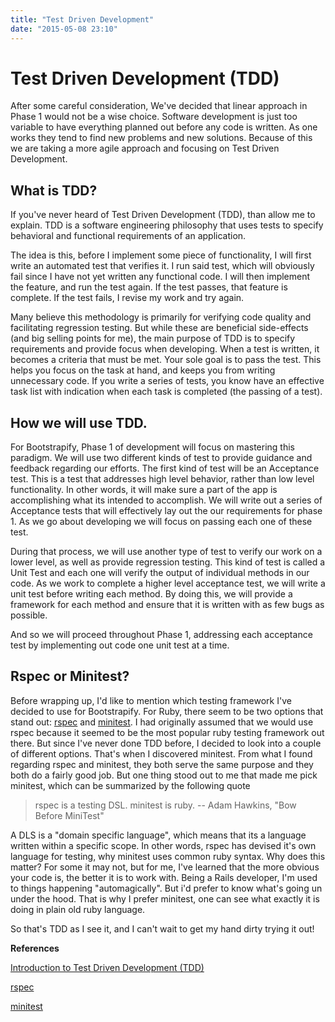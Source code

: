 ```yaml
---
title: "Test Driven Development"
date: "2015-05-08 23:10"
---
```


# Test Driven Development (TDD)

After some careful consideration, We've decided that linear approach in Phase 1 would not be a wise choice. Software development is just too variable to have everything planned out before any code is written. As one works they tend to find new problems and new solutions. Because of this we are taking a more agile approach and focusing on Test Driven Development.

## What is TDD?
If you've never heard of Test Driven Development (TDD), than allow me to explain. TDD is a software engineering philosophy that uses tests to specify behavioral and functional requirements of an application.

The idea is this, before I implement some piece of functionality, I will first write an automated test that verifies it. I run said test, which will obviously fail since I have not yet written any functional code. I will then implement the feature, and run the test again. If the test passes, that feature is complete. If the test fails, I revise my work and try again.

Many believe this methodology is primarily for verifying code quality and facilitating regression testing. But while these are beneficial side-effects (and big selling points for me), the main purpose of TDD is to specify requirements and provide focus when developing. When a test is written, it becomes a criteria that must be met. Your sole goal is to pass the test. This helps you focus on the task at hand, and keeps you from writing unnecessary code. If you write a series of tests, you know have an effective task list with indication when each task is completed (the passing of a test).

## How we will use TDD.
For Bootstrapify, Phase 1 of development will focus on mastering this paradigm. We will use two different kinds of test to provide guidance and feedback regarding our efforts. The first kind of test will be an Acceptance test. This is a test that addresses high level behavior, rather than low level functionality. In other words, it will make sure a part of the app is accomplishing what its intended to accomplish. We will write out a series of Acceptance tests that will effectively lay out the our requirements for phase 1. As we go about developing we will focus on passing each one of these test.

During that process, we will use another type of test to verify our work on a lower level, as well as provide regression testing. This kind of test is called a Unit Test and each one will verify the output of individual methods in our code. As we work to complete a higher level acceptance test, we will write a unit test before writing each method. By doing this, we will provide a framework for each method and ensure that it is written with as few bugs as possible.

And so we will proceed throughout Phase 1, addressing each acceptance test by implementing out code one unit test at a time.

## Rspec or Minitest?

Before wrapping up, I'd like to mention which testing framework I've decided to use for Bootstrapify. For Ruby, there seem to be two options that stand out: [rspec](http://rspec.info/) and [minitest](https://github.com/seattlerb/minitest). I had originally assumed that we would use rspec because it seemed to be the most popular ruby testing framework out there. But since I've never done TDD before, I decided to look into a couple of different options. That's when I discovered minitest. From what I found regarding rspec and minitest, they both serve the same purpose and they both do a fairly good job. But one thing stood out to me that made me pick minitest, which can be summarized by the following quote

> rspec is a testing DSL. minitest is ruby.
>-- Adam Hawkins, "Bow Before MiniTest"

A DLS is a "domain specific language", which means that its a language written within a specific scope. In other words, rspec has devised it's own language for testing, why minitest uses common ruby syntax. Why does this matter? For some it may not, but for me, I've learned that the more obvious your code is, the better it is to work with. Being a Rails developer, I'm used to things happening "automagically". But i'd prefer to know what's going un under the hood. That is why I prefer minitest, one can see what exactly it is doing in plain old ruby language.

So that's TDD as I see it, and I can't wait to get my hand dirty trying it out!


**References**

[Introduction to Test Driven Development (TDD)](http://agiledata.org/essays/tdd.html)

[rspec](http://rspec.info/)

[minitest](https://github.com/seattlerb/minitest)
